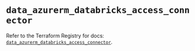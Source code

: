 # `data_azurerm_databricks_access_connector`

Refer to the Terraform Registry for docs: [`data_azurerm_databricks_access_connector`](https://registry.terraform.io/providers/hashicorp/azurerm/4.5.0/docs/data-sources/databricks_access_connector).
